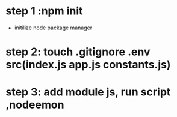 # step 1 :npm init
- initilize node package manager
# step 2: touch .gitignore .env src(index.js app.js constants.js)
# step 3: add module js, run script ,nodeemon
